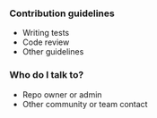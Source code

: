 ### Contribution guidelines ###

* Writing tests
* Code review
* Other guidelines

### Who do I talk to? ###

* Repo owner or admin
* Other community or team contact
